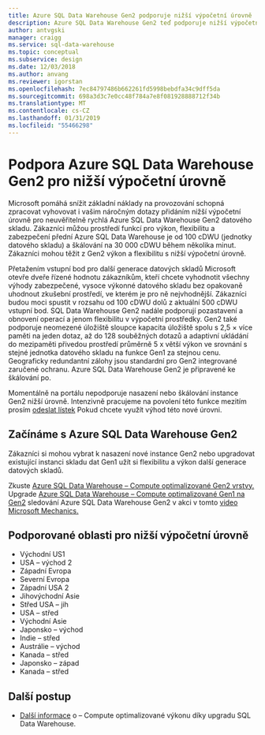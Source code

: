 ```yaml
---
title: Azure SQL Data Warehouse Gen2 podporuje nižší výpočetní úrovně | Dokumentace Microsoftu
description: Azure SQL Data Warehouse Gen2 teď podporuje nižší výpočetní úrovně
author: antvgski
manager: craigg
ms.service: sql-data-warehouse
ms.topic: conceptual
ms.subservice: design
ms.date: 12/03/2018
ms.author: anvang
ms.reviewer: igorstan
ms.openlocfilehash: 7ec84797486b662261fd5998bebdfa34c9dff5da
ms.sourcegitcommit: 698a3d3c7e0cc48f784a7e8f081928888712f34b
ms.translationtype: MT
ms.contentlocale: cs-CZ
ms.lasthandoff: 01/31/2019
ms.locfileid: "55466298"
---
```

# <a name="azure-sql-data-warehouse-gen2-support-for-lower-compute-tiers"></a>Podpora Azure SQL Data Warehouse Gen2 pro nižší výpočetní úrovně

Microsoft pomáhá snížit základní náklady na provozování schopná zpracovat vyhovovat i vašim náročným dotazy přidáním nižší výpočetní úrovně pro neuvěřitelně rychlá Azure SQL Data Warehouse Gen2 datového skladu. Zákazníci můžou prostředí funkcí pro výkon, flexibilitu a zabezpečení přední Azure SQL Data Warehouse je od 100 cDWU (jednotky datového skladu) a škálování na 30 000 cDWU během několika minut. Zákazníci mohou těžit z Gen2 výkon a flexibilitu s nižší výpočetní úrovně. 

Přetažením vstupní bod pro další generace datových skladů Microsoft otevře dveře řízené hodnotu zákazníkům, kteří chcete vyhodnotit všechny výhody zabezpečené, vysoce výkonné datového skladu bez opakovaně uhodnout zkušební prostředí, ve kterém je pro ně nejvhodnější.  Zákazníci budou moci spustit v rozsahu od 100 cDWU dolů z aktuální 500 cDWU vstupní bod.  SQL Data Warehouse Gen2 nadále podporují pozastavení a obnovení operací a jenom flexibilitu v výpočetní prostředky.  Gen2 také podporuje neomezené úložiště sloupce kapacita úložiště spolu s 2,5 × více paměti na jeden dotaz, až do 128 souběžných dotazů a adaptivní ukládání do mezipaměti přivedou prostředí průměrně 5 x větší výkon ve srovnání s stejné jednotka datového skladu na funkce Gen1 za stejnou cenu.  Geograficky redundantní zálohy jsou standardní pro Gen2 integrované zaručené ochranu. Azure SQL Data Warehouse Gen2 je připravené ke škálování po.

Momentálně na portálu nepodporuje nasazení nebo škálování instance Gen2 nižší úrovně. Intenzivně pracujeme na povolení této funkce mezitím prosím [odeslat lístek](sql-data-warehouse-get-started-create-support-ticket.md) Pokud chcete využít výhod této nové úrovni.

## <a name="getting-started-with-azure-sql-data-warehouse-gen2"></a>Začínáme s Azure SQL Data Warehouse Gen2 

Zákazníci si mohou vybrat k nasazení nové instance Gen2 nebo upgradovat existující instanci skladu dat Gen1 užít si flexibilitu a výkon další generace datových skladů. 

Zkuste [Azure SQL Data Warehouse – Compute optimalizované Gen2 vrstvy.](https://azure.microsoft.com/services/sql-data-warehouse/?v=17.44)
Upgrade [Azure SQL Data Warehouse – Compute optimalizované Gen1 na Gen2](https://docs.microsoft.com/azure/sql-data-warehouse/upgrade-to-latest-generation) sledování Azure SQL Data Warehouse Gen2 v akci v tomto [video Microsoft Mechanics.](https://www.youtube.com/watch?v=Ap8I3UZonzI&feature=youtu.be)


## <a name="supported-regions-for-lower-compute-tiers"></a>Podporované oblasti pro nižší výpočetní úrovně

- Východní US1 
- USA – východ 2
- Západní Evropa
- Severní Evropa
- Západní USA 2
- Jihovýchodní Asie
- Střed USA – jih
- USA – střed 
- Východní Asie
- Japonsko – východ
- Indie – střed
- Austrálie – východ
- Kanada – střed
- Japonsko – západ 
- Kanada – střed

## <a name="next-steps"></a>Další postup

- [Další informace](upgrade-to-latest-generation.md) o – Compute optimalizované výkonu díky upgradu SQL Data Warehouse. 
